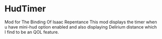 # HudTimer
Mod for The Binding Of Isaac Repentance
This mod displays the timer when u have mini-hud option enabled and also displaying Delirium distance which I find to be an QOL feature.
